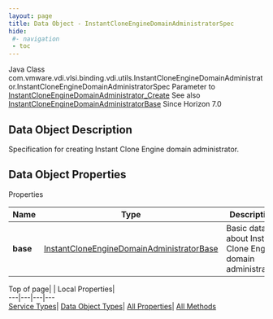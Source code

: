 ```yaml
---
layout: page
title: Data Object - InstantCloneEngineDomainAdministratorSpec
hide:
 #- navigation
 - toc
---
```






Java Class
    com.vmware.vdi.vlsi.binding.vdi.utils.InstantCloneEngineDomainAdministrator.InstantCloneEngineDomainAdministratorSpec
Parameter to
     [InstantCloneEngineDomainAdministrator_Create](vdi.utils.InstantCloneEngineDomainAdministrator.md#create)
See also
     [InstantCloneEngineDomainAdministratorBase](vdi.utils.InstantCloneEngineDomainAdministrator.DomainAdministratorBase.md)
Since 
    Horizon 7.0

## Data Object Description 

Specification for creating Instant Clone Engine domain administrator. 

## Data Object Properties

Properties

Name |  Type |  Description   
---|---|---  
**base**| [InstantCloneEngineDomainAdministratorBase](vdi.utils.InstantCloneEngineDomainAdministrator.DomainAdministratorBase.md)|  Basic data about Instant Clone Engine domain administrator.   
  
  
  
Top of page| | Local Properties|   
---|---|---|---  
[Service Types](index-mo_types.md)| [Data Object Types](index-do_types.md)| [All Properties](index-properties.md)| [All Methods](index-methods.md)  
  
  

